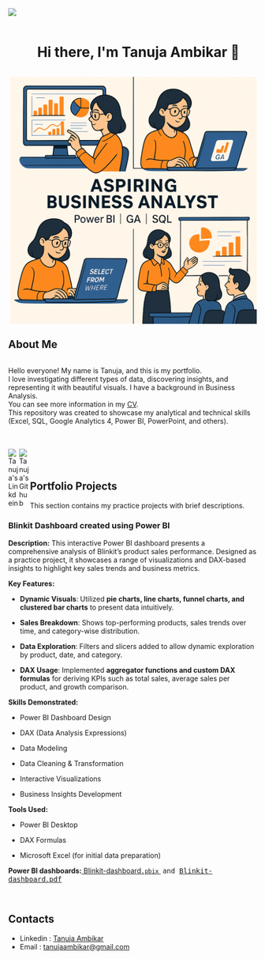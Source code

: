 <!--horizontal divider(gradiant)-->
<img src="https://user-images.githubusercontent.com/73097560/115834477-dbab4500-a447-11eb-908a-139a6edaec5c.gif">
<!--h1 without bottom border-->

<div id="user-content-toc">
  <ul align="center">
    <summary><h1 style="display: inline-block"> Hi there, I'm Tanuja Ambikar 👋 </h1></summary>
  </ul>
</div>
<img height=500 align="right" alt="GIF" src="https://github.com/TanujaAmbikar123/TanujaAmbikar123/blob/main/BA.png">
    <summary><h2 style="display: inline-block"> About Me </h2></summary>
  </ul>
  <p>Hello everyone! My name is Tanuja, and this is my portfolio.<br/>
    I love investigating different types of data, discovering insights, and representing it with beautiful visuals.
    I have a background in Business Analysis.<br/>
    You can see more information in my <a href="https://github.com/TanujaAmbikar123/TanujaAmbikar123/blob/main/Tanuja_Ambikar_Resume%20(3).pdf">CV</a>.<br/>
    This repository was created to showcase my analytical and technical skills (Excel, SQL, Google Analytics 4, Power BI, PowerPoint, and others).</p>
    <br/>
    <br/>
<a href="https://www.linkedin.com/in/tanuja-ambikar/">
  <img align="left" alt="Tanuja's Linkdein" width="22px" src="https://cdn.jsdelivr.net/npm/simple-icons@v3/icons/linkedin.svg" />
</a>
<a href="https://github.com/TanujaAmbikar123/">
  <img align="left" alt="Tanuja's Github" width="22px" src="https://cdn.jsdelivr.net/npm/simple-icons@v3/icons/github.svg" />
</a>
</ul>
<br/>
<br/>
<summary><h2> Portfolio Projects </h2></summary>
<p>This section contains my practice projects with brief descriptions.</p>
<h3>Blinkit Dashboard created using Power BI</h3>
<p><strong>Description:</strong> This interactive Power BI dashboard presents a comprehensive analysis of Blinkit’s product sales performance. Designed as a practice project, it showcases a range of visualizations and DAX-based insights to highlight key sales trends and business metrics. </p><p data-start="518" data-end="535"><strong data-start="518" data-end="535">Key Features:</strong></p>
<ul data-start="536" data-end="1053">
<li data-start="536" data-end="665">
<p data-start="538" data-end="665"><strong data-start="538" data-end="557">Dynamic Visuals</strong>: Utilized <strong data-start="568" data-end="636">pie charts, line charts, funnel charts, and clustered bar charts</strong> to present data intuitively.</p>
</li>
<li data-start="666" data-end="775">
<p data-start="668" data-end="775"><strong data-start="668" data-end="687">Sales Breakdown</strong>: Shows top-performing products, sales trends over time, and category-wise distribution.</p>
</li>
<li data-start="776" data-end="886">
<p data-start="778" data-end="886"><strong data-start="778" data-end="798">Data Exploration</strong>: Filters and slicers added to allow dynamic exploration by product, date, and category.</p>
</li>
<li data-start="887" data-end="1053">
<p data-start="889" data-end="1053"><strong data-start="889" data-end="902">DAX Usage</strong>: Implemented <strong data-start="916" data-end="964">aggregator functions and custom DAX formulas</strong> for deriving KPIs such as total sales, average sales per product, and growth comparison.</p>
</li>
</ul>
<p data-start="1055" data-end="1079"><strong data-start="1055" data-end="1079">Skills Demonstrated:</strong></p>
<ul data-start="1080" data-end="1251">
<li data-start="1080" data-end="1107">
<p data-start="1082" data-end="1107">Power BI Dashboard Design</p>
</li>
<li data-start="1108" data-end="1141">
<p data-start="1110" data-end="1141">DAX (Data Analysis Expressions)</p>
</li>
<li data-start="1142" data-end="1157">
<p data-start="1144" data-end="1157">Data Modeling</p>
</li>
<li data-start="1158" data-end="1190">
<p data-start="1160" data-end="1190">Data Cleaning &amp; Transformation</p>
</li>
<li data-start="1191" data-end="1219">
<p data-start="1193" data-end="1219">Interactive Visualizations</p>
</li>
<li data-start="1220" data-end="1251">
<p data-start="1222" data-end="1251">Business Insights Development</p>
</li>
</ul>
<p data-start="1253" data-end="1268"><strong data-start="1253" data-end="1268">Tools Used:</strong></p>
<ul data-start="1269" data-end="1360">
<li data-start="1269" data-end="1287">
<p data-start="1271" data-end="1287">Power BI Desktop</p>
</li>
<li data-start="1288" data-end="1302">
<p data-start="1290" data-end="1302">DAX Formulas</p>
</li>
<li data-start="1303" data-end="1360">
<p data-start="1305" data-end="1360">Microsoft Excel (for initial data preparation)</p>
</li>
</ul>
<p><strong>Power BI dashboards:</strong><a title="Blinkit-dashboard-practice" href="https://github.com/TanujaAmbikar123/TanujaAmbikar123/blob/main/Blinkit%20Dashboard%20Practice.pbix">&nbsp;Blinkit-dashboard<code>.pbix</code>&nbsp;</a>&nbsp;<span style="font-family: monospace;">and&nbsp;<a href="https://github.com/TanujaAmbikar123/TanujaAmbikar123/blob/main/Blinkit_Dashboard_Practice.pdf">Blinkit-dashboard<code>.</code>pdf</a></span></p>
<br/>
<summary><h2> Contacts </h2></summary>
<ul align="left">
<li>Linkedin : <a href="https://www.linkedin.com/in/tanuja-ambikar/">Tanuja Ambikar</a></li>
<li>Email : <a href="tanujaambikar@gmail.com">tanujaambikar@gmail.com</a></li>


